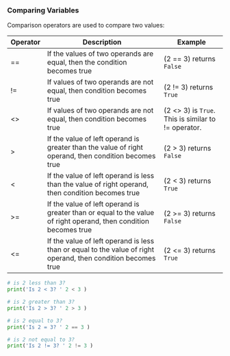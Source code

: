 ### Comparing Variables

Comparison operators are used to compare two values:


|Operator|Description|Example|
|-|-|-|
|==|If the values of two operands are equal, then the condition becomes true|(2 == 3) returns `False`|
|!=	|If values of two operands are not equal, then condition becomes true| (2 != 3) returns `True`|
|<>|If values of two operands are not equal, then condition becomes true|(2 <> 3) is `True`. This is similar to != operator.|
|>|If the value of left operand is greater than the value of right operand, then condition becomes true|	(2 > 3) returns `False`|
|<|If the value of left operand is less than the value of right operand, then condition becomes true|	(2 < 3) returns `True`|
|>=|If the value of left operand is greater than or equal to the value of right operand, then condition becomes true|	(2 >= 3) returns `False`|
|<=|If the value of left operand is less than or equal to the value of right operand, then condition becomes true| (2 <= 3) returns `True`

```python
# is 2 less than 3?
print('Is 2 < 3? ' 2 < 3 )

# is 2 greater than 3?
print('Is 2 > 3? ' 2 > 3 )

# is 2 equal to 3?
print('Is 2 = 3? ' 2 == 3 )

# is 2 not equal to 3?
print('Is 2 != 3? ' 2 != 3 )
```
